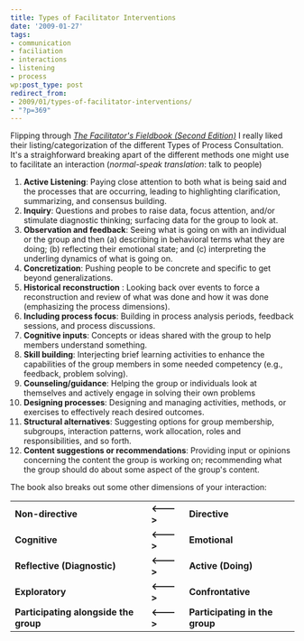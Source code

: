 ```yaml
---
title: Types of Facilitator Interventions
date: '2009-01-27'
tags:
- communication
- faciliation
- interactions
- listening
- process
wp:post_type: post
redirect_from:
- 2009/01/types-of-facilitator-interventions/
- "?p=369"
---
```


Flipping through _[The Facilitator's Fieldbook (Second Edition)](http://www.amazon.com/Facilitators-Fieldbook-2nd-Tom-Justice/dp/0814473148/ref=sr_1_1?ie=UTF8&s=books&qid=1233072760&sr=1-1)_ I really liked their listing/categorization of the different Types of Process Consultation.  It's a straighforward breaking apart of the different methods one might use to facilitate an interaction (_normal-speak translation_: talk to people)

>
1. **Active Listening**: Paying close attention to both what is being said and the processes that are occurring, leading to highlighting clarification, summarizing, and consensus building.
2. **Inquiry**: Questions and probes to raise data, focus attention, and/or stimulate diagnostic thinking; surfacing data for the group to look at.
3. **Observation and feedback**: Seeing what is going on with an individual or the group and then (a) describing in behavioral terms what they are doing; (b) reflecting their emotional state; and (c) interpreting the underling dynamics of what is going on.
4. **Concretization**: Pushing people to be concrete and specific to get beyond generalizations.
5. **Historical reconstruction** : Looking back over events to force a reconstruction and review of what was done and how it was done (emphasizing the process dimensions).
6. **Including process focus**: Building in process analysis periods, feedback sessions, and process discussions.
7. **Cognitive inputs**: Concepts or ideas shared with the group to help members understand something.
8. **Skill building**: Interjecting brief learning activities to enhance the capabilities of the group members in some needed competency (e.g., feedback, problem solving).
9. **Counseling/guidance**: Helping the group or individuals look at themselves and actively engage in solving their own problems
10. **Designing processes**: Designing and managing activities, methods, or exercises to effectively reach desired outcomes.
11. **Structural alternatives**: Suggesting options for group membership, subgroups, interaction patterns, work allocation, roles and responsibilities, and so forth.
12. **Content suggestions or recommendations**: Providing input or opinions concerning the content the group is working on; recommending what the group should do about some aspect of the group's content.

The book also breaks out some other dimensions of your interaction:

| | | |
|---|---|---|
| **Non-directive** | **<--->** | **Directive** |
| **Cognitive** | **<--->** | **Emotional** |
| **Reflective (Diagnostic)** | **<--->** | **Active (Doing)** |
| **Exploratory** | **<--->** | **Confrontative** |
| **Participating alongside the group** | **<--->** | **Participating in the group** |
